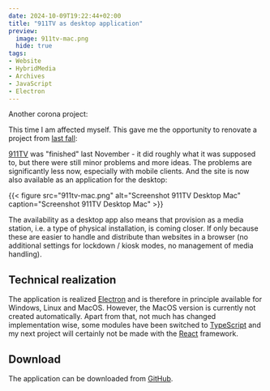```yaml
---
date: 2024-10-09T19:22:44+02:00
title: "911TV as desktop application"
preview:
  image: 911tv-mac.png
  hide: true
tags:
- Website
- HybridMedia
- Archives
- JavaScript
- Electron
---
```


Another corona project:

<!--more-->

This time I am affected myself. This gave me the opportunity to renovate a project from [last fall](https://christianmahnke.de/post/911tv/):

[911TV](https://911tv.projektemacher.org/) was "finished" last November - it did roughly what it was supposed to, but there were still minor problems and more ideas. The problems are significantly less now, especially with mobile clients. And the site is now also available as an application for the desktop:

{{< figure src="911tv-mac.png" alt="Screenshot 911TV Desktop Mac" caption="Screenshot 911TV Desktop Mac" >}}

The availability as a desktop app also means that provision as a media station, i.e. a type of physical installation, is coming closer. If only because these are easier to handle and distribute than websites in a browser (no additional settings for lockdown / kiosk modes, no management of media handling).


## Technical realization

The application is realized [Electron](https://www.electronjs.org/) and is therefore in principle available for Windows, Linux and MacOS. However, the MacOS version is currently not created automatically.
Apart from that, not much has changed implementation wise, some modules have been switched to [TypeScript](https://www.typescriptlang.org/) and my next project will certainly not be made with the [React](https://react.dev/) framework. 

## Download

The application can be downloaded from [GitHub](https://github.com/cmahnke/911tv/releases).
